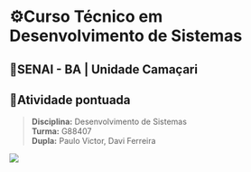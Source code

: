 # ⚙️Curso Técnico em Desenvolvimento de Sistemas
## 🏢SENAI - BA | Unidade Camaçari
## 📄Atividade pontuada
> **Disciplina:** Desenvolvimento de Sistemas\
**Turma:** G88407\
**Dupla:** Paulo Victor, Davi Ferreira

<p align="start">
  <a href="https://skillicons.dev">
    <img src="https://skillicons.dev/icons?i=html,css,tailwind,php,bash,mysql,git,github,phpstorm,vscode" />
  </a>
</p>



